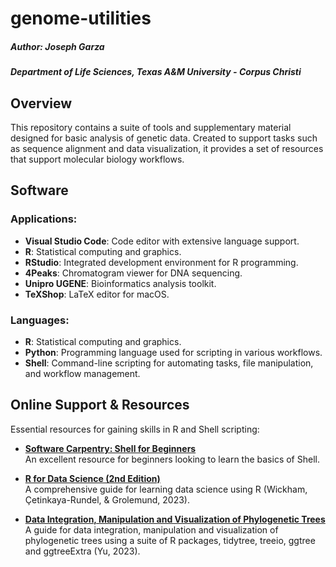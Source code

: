 # genome-utilities

##### Author: Joseph Garza
##### Department of Life Sciences, Texas A&M University - Corpus Christi 

## Overview

This repository contains a suite of tools and supplementary material designed for basic analysis of genetic data. Created to support tasks such as sequence alignment and data visualization, it provides a set of resources that support molecular biology workflows.

## Software

### Applications:
- **Visual Studio Code**: Code editor with extensive language support.  
- **R**: Statistical computing and graphics.
- **RStudio**: Integrated development environment for R programming.  
- **4Peaks**: Chromatogram viewer for DNA sequencing.  
- **Unipro UGENE**: Bioinformatics analysis toolkit.  
- **TeXShop**: LaTeX editor for macOS.  

### Languages:
- **R**: Statistical computing and graphics.
- **Python**: Programming language used for scripting in various workflows. 
- **Shell**: Command-line scripting for automating tasks, file manipulation, and workflow management.

## Online Support & Resources

Essential resources for gaining skills in R and Shell scripting:

- **[Software Carpentry: Shell for Beginners](https://swcarpentry.github.io/shell-novice/)**  
  An excellent resource for beginners looking to learn the basics of Shell.

- **[R for Data Science (2nd Edition)](https://r4ds.hadley.nz/)**  
  A comprehensive guide for learning data science using R (Wickham, Çetinkaya-Rundel, & Grolemund, 2023).

- **[Data Integration, Manipulation and Visualization of Phylogenetic Trees](https://yulab-smu.top/treedata-book/index.html)**  
  A guide for data integration, manipulation and visualization of phylogenetic trees using a suite of R packages, tidytree, treeio, ggtree and ggtreeExtra (Yu, 2023).

